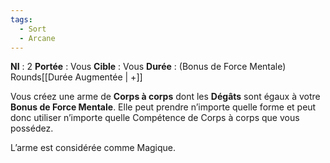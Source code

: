 ```yaml
---
tags:
  - Sort
  - Arcane
---
```

**NI** : 2
**Portée** : Vous
**Cible** : Vous
**Durée** : (Bonus de Force Mentale) Rounds[[Durée Augmentée | +]]

Vous créez une arme de **Corps à corps** dont les **Dégâts** sont égaux à votre **Bonus de Force Mentale**. Elle peut prendre n’importe quelle forme et peut donc utiliser n’importe quelle Compétence de Corps à corps que vous possédez. 

L’arme est considérée comme Magique.
